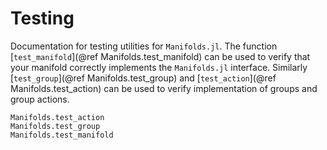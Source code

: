 # Testing

Documentation for testing utilities for `Manifolds.jl`. The function [`test_manifold`](@ref Manifolds.test_manifold)
can be used to verify that your manifold correctly implements the `Manifolds.jl`
interface. Similarly [`test_group`](@ref Manifolds.test_group) and [`test_action`](@ref Manifolds.test_action) can be used to verify implementation of groups and group actions.

```@docs
Manifolds.test_action
Manifolds.test_group
Manifolds.test_manifold
```
